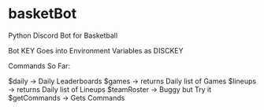 # basketBot
Python Discord Bot for Basketball 

Bot KEY Goes into Environment Variables as DISCKEY

Commands So Far:

$daily -> Daily Leaderboards
$games -> returns Daily list of Games
$lineups -> returns Daily list of Lineups
$teamRoster -> Buggy but Try it
$getCommands -> Gets Commands

